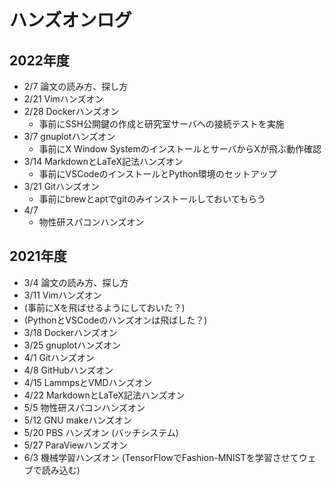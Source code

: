 # ハンズオンログ

## 2022年度

* 2/7 論文の読み方、探し方
* 2/21 Vimハンズオン
* 2/28 Dockerハンズオン
    * 事前にSSH公開鍵の作成と研究室サーバへの接続テストを実施
* 3/7 gnuplotハンズオン
    * 事前にX Window SystemのインストールとサーバからXが飛ぶ動作確認
* 3/14 MarkdownとLaTeX記法ハンズオン
    * 事前にVSCodeのインストールとPython環境のセットアップ
* 3/21 Gitハンズオン
    * 事前にbrewとaptでgitのみインストールしておいてもらう
* 4/7
    * 物性研スパコンハンズオン

## 2021年度

* 3/4 論文の読み方、探し方
* 3/11 Vimハンズオン
* (事前にXを飛ばせるようにしておいた？)
* (PythonとVSCodeのハンズオンは飛ばした？)
* 3/18 Dockerハンズオン
* 3/25 gnuplotハンズオン
* 4/1 Gitハンズオン
* 4/8 GitHubハンズオン
* 4/15 LammpsとVMDハンズオン
* 4/22 MarkdownとLaTeX記法ハンズオン
* 5/5 物性研スパコンハンズオン
* 5/12 GNU makeハンズオン
* 5/20 PBS ハンズオン (バッチシステム)
* 5/27 ParaViewハンズオン
* 6/3 機械学習ハンズオン (TensorFlowでFashion-MNISTを学習させてウェブで読み込む)
